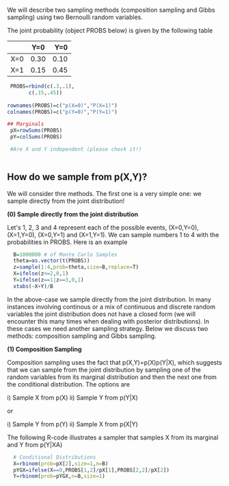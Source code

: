 We will describe two sampling methods (composition sampling and Gibbs sampling) using two Bernoulli random variables.

The joint probability (object PROBS below) is given by the following table

| 			   | Y=0      | Y=0  |
| ------------- |:-------------:| -----:|
| X=0     | 0.30 | 0.10 |
| X=1      | 0.15     |   0.45 |


```r
 PROBS=rbind(c(.3,.1),
	   c(.15,.45))
			
rownames(PROBS)=c("p(X=0)","P(X=1)")
colnames(PROBS)=c("p(Y=0)","P(Y=1)")

## Marginals
 pX=rowSums(PROBS)
 pY=colSums(PROBS)

 #Are X and Y independent (please check it!)
 
```


## How do we sample from p(X,Y)?

We will consider thre methods. The first one is a very simple one: we sample directly from the joint distribution!

**(0) Sample directly from the joint distribution**

Let's 1, 2, 3 and 4 represent each of the possible events, (X=0,Y=0), (X=1,Y=0), (X=0,Y=1) and
(X=1,Y=1). We can sample numbers 1 to 4 with the probabilities in PROBS. Here is an example


```r
  B=1000000 # of Monte Carlo Samples
  theta=as.vector(t(PROBS))
  z=sample(1:4,prob=theta,size=B,replace=T)
  X=ifelse(z<=2,0,1)
  Y=ifelse(z==1|z==3,0,1)
  xtabs(~X+Y)/B   
```

In the above-case we sample directly from the joint distribution. In many instances involving continous or a mix of continuous  and discrete random variables the joint distribution does not have a closed form (we will encounter this many times when dealing with posterior distributions). In these cases we need another sampling strategy. Below we discuss two methods: composition sampling and Gibbs sampling.


**(1) Composition Sampling**


Composition sampling uses the fact that p(X,Y)=p(X)p(Y|X), which suggests that we can
sample from the joint distribution by sampling one of the random variables from its marginal
distribution and then the next one from the conditional distribution. The options are


   i) Sample X from p(X) 
   ii) Sample Y from p(Y|X)
   
or

   i) Sample Y from p(Y) 
   ii) Sample X from p(X|Y)


The following R-code illustrates a sampler that samples X from its marginal and Y from p(Y|XA)


```r
  # Conditional Distributions  		
  X=rbinom(prob=pX[2],size=1,n=B)
  pYGX=ifelse(X==0,PROBS[1,2]/pX[1],PROBS[2,2]/pX[2])
  Y=rbinom(prob=pYGX,n=B,size=1)
```
		
